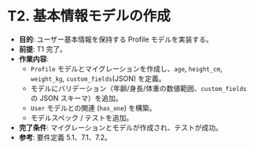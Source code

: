 # T2. 基本情報モデルの作成

- **目的**: ユーザー基本情報を保持する Profile モデルを実装する。
- **前提**: T1 完了。
- **作業内容**:
  - `Profile` モデルとマイグレーションを作成し、`age`, `height_cm`, `weight_kg`, `custom_fields`(JSON) を定義。
  - モデルにバリデーション（年齢/身長/体重の数値範囲、`custom_fields` の JSON スキーマ）を追加。
  - `User` モデルとの関連 (`has_one`) を構築。
  - モデルスペック / テストを追加。
- **完了条件**: マイグレーションとモデルが作成され、テストが成功。
- **参考**: 要件定義 5.1、7.1、7.2。
